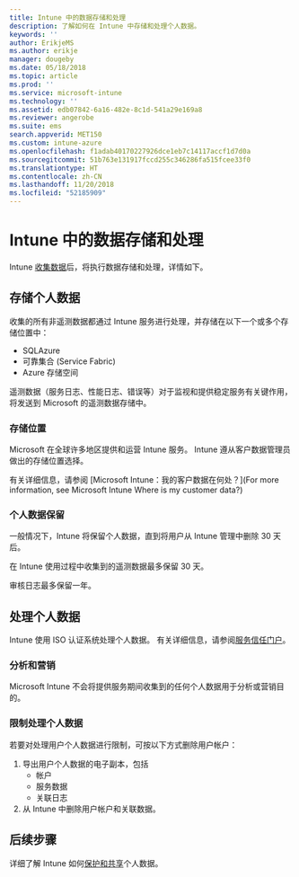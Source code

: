 ```yaml
---
title: Intune 中的数据存储和处理
description: 了解如何在 Intune 中存储和处理个人数据。
keywords: ''
author: ErikjeMS
ms.author: erikje
manager: dougeby
ms.date: 05/18/2018
ms.topic: article
ms.prod: ''
ms.service: microsoft-intune
ms.technology: ''
ms.assetid: edb07842-6a16-482e-8c1d-541a29e169a8
ms.reviewer: angerobe
ms.suite: ems
search.appverid: MET150
ms.custom: intune-azure
ms.openlocfilehash: f1adab40170227926dce1eb7c14117accf1d7d0a
ms.sourcegitcommit: 51b763e131917fccd255c346286fa515fcee33f0
ms.translationtype: HT
ms.contentlocale: zh-CN
ms.lasthandoff: 11/20/2018
ms.locfileid: "52185909"
---
```

# <a name="data-storage-and-processing-in-intune"></a>Intune 中的数据存储和处理

Intune [收集数据](privacy-data-collect.md)后，将执行数据存储和处理，详情如下。

## <a name="storing-personal-data"></a>存储个人数据

收集的所有非遥测数据都通过 Intune 服务进行处理，并存储在以下一个或多个存储位置中： 

- SQLAzure 
- 可靠集合 (Service Fabric)  
- Azure 存储空间 

遥测数据（服务日志、性能日志、错误等）对于监视和提供稳定服务有关键作用，将发送到 Microsoft 的遥测数据存储中。

### <a name="storage-locations"></a>存储位置

Microsoft 在全球许多地区提供和运营 Intune 服务。 Intune 遵从客户数据管理员做出的存储位置选择。

有关详细信息，请参阅 [Microsoft Intune：我的客户数据在何处？](For more information, see Microsoft Intune Where is my customer data?)

### <a name="personal-data-retention"></a>个人数据保留

一般情况下，Intune 将保留个人数据，直到将用户从 Intune 管理中删除 30 天后。

在 Intune 使用过程中收集到的遥测数据最多保留 30 天。

审核日志最多保留一年。

## <a name="processing-personal-data"></a>处理个人数据

Intune 使用 ISO 认证系统处理个人数据。 有关详细信息，请参阅[服务信任门户](https://www.microsoft.com/en-us/TrustCenter/stp)。

### <a name="profiling-and-marketing"></a>分析和营销

Microsoft Intune 不会将提供服务期间收集到的任何个人数据用于分析或营销目的。 

### <a name="restrict-processing-of-personal-data"></a>限制处理个人数据

若要对处理用户个人数据进行限制，可按以下方式删除用户帐户：
1. 导出用户个人数据的电子副本，包括
    - 帐户
    - 服务数据
    - 关联日志
2. 从 Intune 中删除用户帐户和关联数据。

## <a name="next-steps"></a>后续步骤

详细了解 Intune 如何[保护和共享](privacy-data-secure-share.md)个人数据。 
